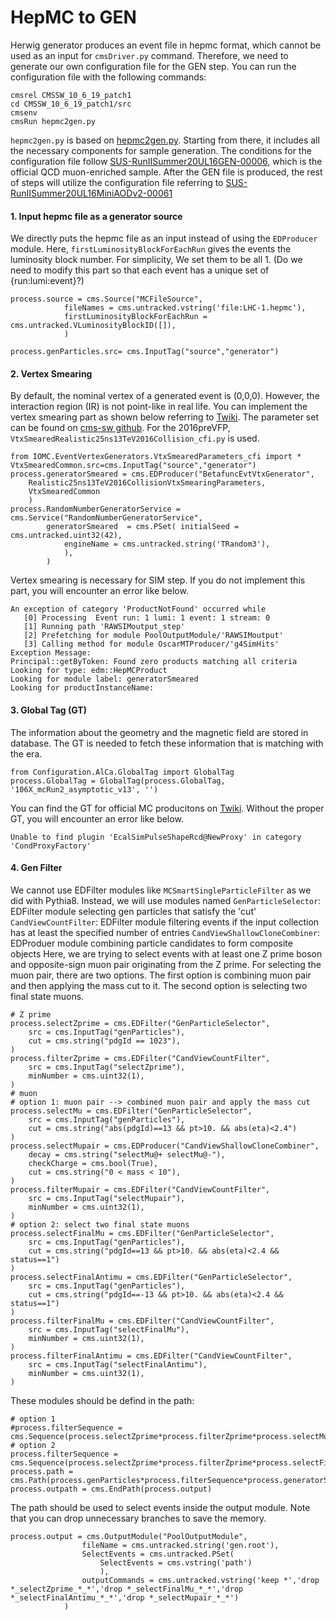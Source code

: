 # HepMC to GEN
Herwig generator produces an event file in hepmc format, which cannot be used as an input for `cmsDriver.py` command. Therefore, we need to generate our own configuration file for the GEN step. You can run the configuration file with the following commands:
```
cmsrel CMSSW_10_6_19_patch1
cd CMSSW_10_6_19_patch1/src
cmsenv
cmsRun hepmc2gen.py
```
`hepmc2gen.py` is based on [hepmc2gen.py](https://github.com/cms-sw/cmssw/blob/master/IOMC/Input/test/hepmc2gen.py). Starting from there, it includes all the necessary components for sample generation. The conditions for the configuration file follow [SUS-RunIISummer20UL16GEN-00006](https://cms-pdmv-prod.web.cern.ch/mcm/public/restapi/requests/get_test/SUS-RunIISummer20UL16GEN-00006), which is the official QCD muon-enriched sample. After the GEN file is produced, the rest of steps will utilize the configuration file referring to [SUS-RunIISummer20UL16MiniAODv2-00061](https://cms-pdmv-prod.web.cern.ch/mcm/chained_requests?prepid=SUS-chain_RunIISummer20UL16GEN_flowRunIISummer20UL16SIM_flowRunIISummer20UL16DIGIPremix_flowRunIISummer20UL16HLT_flowRunIISummer20UL16RECO_flowRunIISummer20UL16MiniAODv2_flowRunIISummer20UL16NanoAODv9-00003&shown=15)

#### 1. Input hepmc file as a generator source
We directly puts the hepmc file as an input instead of using the `EDProducer` module. Here, `firstLuminosityBlockForEachRun` gives the events the luminosity block number. For simplicity, We set them to be all 1. (Do we need to modify this part so that each event has a unique set of {run:lumi:event}?)
```
process.source = cms.Source("MCFileSource",
            fileNames = cms.untracked.vstring('file:LHC-1.hepmc'),
            firstLuminosityBlockForEachRun = cms.untracked.VLuminosityBlockID([]),
            )
```
```
process.genParticles.src= cms.InputTag("source","generator")
```

#### 2. Vertex Smearing
By default, the nominal vertex of a generated event is (0,0,0). However, the interaction region (IR) is not point-like in real life. You can implement the vertex smearing part as shown below referring to [Twiki](https://twiki.cern.ch/twiki/bin/view/CMSPublic/SWGuideVertexSmearing#Algorithms_and_Modules). The parameter set can be found on [cms-sw github](https://github.com/cms-sw/cmssw/tree/eb2285a1aa1c79922fc9ec02d1e750fc8872a04e/IOMC/EventVertexGenerators/python). For the 2016preVFP, `VtxSmearedRealistic25ns13TeV2016Collision_cfi.py` is used.
```
from IOMC.EventVertexGenerators.VtxSmearedParameters_cfi import *
VtxSmearedCommon.src=cms.InputTag("source","generator")
process.generatorSmeared = cms.EDProducer("BetafuncEvtVtxGenerator",
    Realistic25ns13TeV2016CollisionVtxSmearingParameters,
    VtxSmearedCommon
    )
process.RandomNumberGeneratorService = cms.Service("RandomNumberGeneratorService",
        generatorSmeared  = cms.PSet( initialSeed = cms.untracked.uint32(42),
            engineName = cms.untracked.string('TRandom3'),
            ),
        )
```

Vertex smearing is necessary for SIM step. If you do not implement this part, you will encounter an error like below.
```
An exception of category 'ProductNotFound' occurred while
   [0] Processing  Event run: 1 lumi: 1 event: 1 stream: 0
   [1] Running path 'RAWSIMoutput_step'
   [2] Prefetching for module PoolOutputModule/'RAWSIMoutput'
   [3] Calling method for module OscarMTProducer/'g4SimHits'
Exception Message:
Principal::getByToken: Found zero products matching all criteria
Looking for type: edm::HepMCProduct
Looking for module label: generatorSmeared
Looking for productInstanceName: 
```

#### 3. Global Tag (GT)
The information about the geometry and the magnetic field are stored in database. The GT is needed to fetch these information that is matching with the era.
```
from Configuration.AlCa.GlobalTag import GlobalTag
process.GlobalTag = GlobalTag(process.GlobalTag, '106X_mcRun2_asymptotic_v13', '')
```
You can find the GT for official MC producitons on [Twiki](https://twiki.cern.ch/twiki/bin/view/CMSPublic/AlCaGTCompaigns). Without the proper GT, you will encounter an error like below.
```
Unable to find plugin 'EcalSimPulseShapeRcd@NewProxy' in category 'CondProxyFactory'
```

#### 4. Gen Filter
We cannot use EDFilter modules like `MCSmartSingleParticleFilter` as we did with Pythia8. Instead, we will use modules named
`GenParticleSelector`: EDFilter module selecting gen particles that satisfy the 'cut'
`CandViewCountFilter`: EDFilter module filtering events if the input collection has at least the specified number of entries
`CandViewShallowCloneCombiner`: EDProduer module combining particle candidates to form composite objects
Here, we are trying to select events with at least one Z prime boson and opposite-sign muon pair originating from the Z prime. For selecting the muon pair, there are two options. The first option is combining muon pair and then applying the mass cut to it. The second option is selecting two final state muons.
```
# Z prime
process.selectZprime = cms.EDFilter("GenParticleSelector",
    src = cms.InputTag("genParticles"),
    cut = cms.string("pdgId == 1023"),
)
process.filterZprime = cms.EDFilter("CandViewCountFilter",
    src = cms.InputTag("selectZprime"),
    minNumber = cms.uint32(1),
)
# muon
# option 1: muon pair --> combined muon pair and apply the mass cut
process.selectMu = cms.EDFilter("GenParticleSelector",
    src = cms.InputTag("genParticles"),
    cut = cms.string("abs(pdgId)==13 && pt>10. && abs(eta)<2.4")
)
process.selectMupair = cms.EDProducer("CandViewShallowCloneCombiner",
    decay = cms.string("selectMu@+ selectMu@-"),
    checkCharge = cms.bool(True),
    cut = cms.string("0 < mass < 10"),
)
process.filterMupair = cms.EDFilter("CandViewCountFilter",
    src = cms.InputTag("selectMupair"),
    minNumber = cms.uint32(1),
)
# option 2: select two final state muons
process.selectFinalMu = cms.EDFilter("GenParticleSelector",
    src = cms.InputTag("genParticles"),
    cut = cms.string("pdgId==13 && pt>10. && abs(eta)<2.4 && status==1")
)
process.selectFinalAntimu = cms.EDFilter("GenParticleSelector",
    src = cms.InputTag("genParticles"),
    cut = cms.string("pdgId==-13 && pt>10. && abs(eta)<2.4 && status==1")
)
process.filterFinalMu = cms.EDFilter("CandViewCountFilter",
    src = cms.InputTag("selectFinalMu"),
    minNumber = cms.uint32(1),
)
process.filterFinalAntimu = cms.EDFilter("CandViewCountFilter",
    src = cms.InputTag("selectFinalAntimu"),
    minNumber = cms.uint32(1),
)
```
These modules should be defind in the path:
```
# option 1
#process.filterSequence = cms.Sequence(process.selectZprime*process.filterZprime*process.selectMu*process.selectMupair*process.filterMupair)
# option 2
process.filterSequence = cms.Sequence(process.selectZprime*process.filterZprime*process.selectFinalMu*process.selectFinalAntimu*process.filterFinalMu*process.filterFinalAntimu)
process.path = cms.Path(process.genParticles*process.filterSequence*process.generatorSmeared)
process.outpath = cms.EndPath(process.output)
```
The path should be used to select events inside the output module. Note that you can drop unnecessary branches to save the memory.
```
process.output = cms.OutputModule("PoolOutputModule",
                fileName = cms.untracked.string('gen.root'),
                SelectEvents = cms.untracked.PSet(
                    SelectEvents = cms.vstring('path')
                    ),
                outputCommands = cms.untracked.vstring('keep *','drop *_selectZprime_*_*','drop *_selectFinalMu_*_*','drop *_selectFinalAntimu_*_*','drop *_selectMupair_*_*')
            )

```
